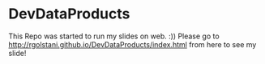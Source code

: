 # DevDataProducts
This Repo was started to run my slides on web. :))
Please go to http://rgolstani.github.io/DevDataProducts/index.html from here to see my slide! 
